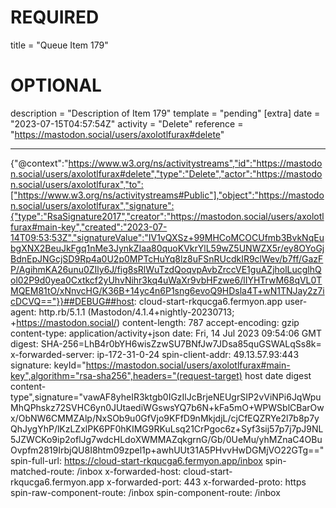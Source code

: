 
# REQUIRED
title = "Queue Item 179"
# OPTIONAL
description = "Description of Item 179"
template = "pending"
[extra]
date = "2023-07-15T04:57:54Z"
activity = "Delete"
reference = "https://mastodon.social/users/axolotlfurax#delete"

---
{"@context":"https://www.w3.org/ns/activitystreams","id":"https://mastodon.social/users/axolotlfurax#delete","type":"Delete","actor":"https://mastodon.social/users/axolotlfurax","to":["https://www.w3.org/ns/activitystreams#Public"],"object":"https://mastodon.social/users/axolotlfurax","signature":{"type":"RsaSignature2017","creator":"https://mastodon.social/users/axolotlfurax#main-key","created":"2023-07-14T09:53:53Z","signatureValue":"IV1vQXSz+99MHCoMCOCUfmb3BvkNqEubgXNX2BeuJkFgq1nMe3JynkZIaa80quoKVkrYlL59wZ5UNWZX5r/ey8OYoGjBdnEpJNGcjSD9Rp4a0U2p0MPTcHuYq8lz8uFSnRUcdkIR9clWev/b7ff/GazFP/AgihmKA26unu0ZIly6J/fig8sRlWuTzdQoqvpAvbZrccVE1guAZjholLucglhQol02P9d0yea0Cxtkcf2yUhvNihr3kq4uWaXr9vbHFzwe6/lIYHTrwM68qVL0TMQEM81tO/xNnvcHG/K36B+14yc4n6P1sng6evoQ9HDsla4T+wN1TNJay2z7icDCVQ=="}}##DEBUG##host: cloud-start-rkqucga6.fermyon.app
user-agent: http.rb/5.1.1 (Mastodon/4.1.4+nightly-20230713; +https://mastodon.social/)
content-length: 787
accept-encoding: gzip
content-type: application/activity+json
date: Fri, 14 Jul 2023 09:54:06 GMT
digest: SHA-256=LhB4r0bYH6wisZzwSU7BNfJw7JDsa85quGSWALqSs8k=
x-forwarded-server: ip-172-31-0-24
spin-client-addr: 49.13.57.93:443
signature: keyId="https://mastodon.social/users/axolotlfurax#main-key",algorithm="rsa-sha256",headers="(request-target) host date digest content-type",signature="vawAF8yheIR3ktgb0IGzIlJcBrjeNEUgrSIP2vViNPi6JqWpuMhQPhskz72SVHC6yn0JUtaediWGswsYQ7b6N+kFa5mO+WPWSblCBarOwx/ObNW6CMMZAlp/NxSOb9u0GfVjo9KFfD9nMkjdjL/cjCfEQZRYe2l7b8p7yQhJygYhP/lKzLZxlPK6PF0hKIMG9RKuLsq21CrPgoc6z+Syf3sij57p7j7pJ9NL5JZWCKo9ip2oflJg7wdcHLdoXWMMAZqkgrnG/Gb/0UeMu/yhMZnaC4OBuOvpfm2819IrbjQU8I8htm09zpel1p+awhUUt31A5PHvvHwDGMjVO22GTg=="
spin-full-url: https://cloud-start-rkqucga6.fermyon.app/inbox
spin-matched-route: /inbox
x-forwarded-host: cloud-start-rkqucga6.fermyon.app
x-forwarded-port: 443
x-forwarded-proto: https
spin-raw-component-route: /inbox
spin-component-route: /inbox

